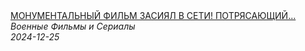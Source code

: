 <!--2024-12-25 12:00:47-->
<div class="yb">
  <a class="nodecor" href="/posts.html?filmy/monumentalnyj_film_zasiyal_v_seti_potryasajushchij_boevik_sudba_diversanta">
    <img class="preview" data-videoid="ZDxi51zHQTs" src="https://i3.ytimg.com/vi/ZDxi51zHQTs/hqdefault.jpg" align="middle" alt="">
  </a>
  <div class="inlbl text">
    <a class="nodecor" href="/posts.html?filmy/monumentalnyj_film_zasiyal_v_seti_potryasajushchij_boevik_sudba_diversanta">МОНУМЕНТАЛЬНЫЙ ФИЛЬМ ЗАСИЯЛ В СЕТИ! ПОТРЯСАЮЩИЙ...</a><br>
    <i class="smaller2">Военные Фильмы и Сериалы</i><br>
    <i class="smaller3">2024-12-25</i>
  </div>
</div>
